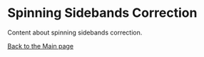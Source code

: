 # Spinning Sidebands Correction

Content about spinning sidebands correction.


[Back to the Main page](README.md)
